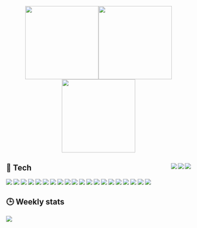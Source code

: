 <div align="center"><img src="https://media.giphy.com/media/lJNoBCvQYp7nq/giphy.gif" height="200px"/><img src="https://media.giphy.com/media/uzglgIsyY1Cgg/giphy.gif" height="200px"/><img src="https://media.giphy.com/media/JuFwy0zPzd6jC/giphy.gif" height="200px"/></div>

## 🧠 Tech <img align="right" src="https://img.shields.io/badge/Novice-critical?style=for-the-badge" /><img align="right" src="https://img.shields.io/badge/Intermediate-yellow?style=for-the-badge" /><img align="right" src="https://img.shields.io/badge/Proficient-brightgreen?style=for-the-badge" />

![](https://img.shields.io/badge/-javascript-brightgreen?style=for-the-badge&logo=javascript)
![](https://img.shields.io/badge/-typescript-brightgreen?style=for-the-badge&logo=typescript)
![](https://img.shields.io/badge/-python-brightgreen?style=for-the-badge&logo=python)
![](https://img.shields.io/badge/-react-brightgreen?style=for-the-badge&logo=react)
![](https://img.shields.io/badge/-vue-brightgreen?style=for-the-badge&logo=vue.js)
![](https://img.shields.io/badge/-svelte-brightgreen?style=for-the-badge&logo=svelte)
![](https://img.shields.io/badge/-node-brightgreen?style=for-the-badge&logo=nodedotjs)
![](https://img.shields.io/badge/-mongodb-brightgreen?style=for-the-badge&logo=mongodb)
![](https://img.shields.io/badge/-docker-brightgreen?style=for-the-badge&logo=docker)
![](https://img.shields.io/badge/-git-brightgreen?style=for-the-badge&logo=git)
![](https://img.shields.io/badge/-vscode-brightgreen?style=for-the-badge&logo=visualstudiocode)
![](https://img.shields.io/badge/-zsh-brightgreen?style=for-the-badge&logo=gnubash)
![](https://img.shields.io/badge/-mysql-yellow?style=for-the-badge&logo=mysql)
![](https://img.shields.io/badge/-postgresql-yellow?style=for-the-badge&logo=postgresql)
![](https://img.shields.io/badge/-heroku-yellow?style=for-the-badge&logo=heroku)
![](https://img.shields.io/badge/-firebase-yellow?style=for-the-badge&logo=firebase)
![](https://img.shields.io/badge/-rust-critical?style=for-the-badge&logo=rust)
![](https://img.shields.io/badge/-dart-critical?style=for-the-badge&logo=dart)
![](https://img.shields.io/badge/-flutter-critical?style=for-the-badge&logo=flutter)
![](https://img.shields.io/badge/-kubernetes-critical?style=for-the-badge&logo=kubernetes)


## 🕒 Weekly stats
![](https://github-readme-stats.vercel.app/api/wakatime?username=hinryd&layout=compact&theme=tokyonight&hide_title=true)



